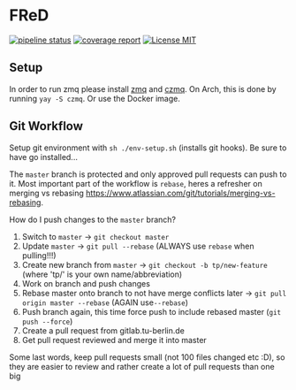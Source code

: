 # FReD 

[![pipeline status](https://gitlab.tubit.tu-berlin.de/mcc-fred/fred/badges/master/pipeline.svg)](https://gitlab.tubit.tu-berlin.de/mcc-fred/fred/commits/master)
[![coverage report](https://gitlab.tubit.tu-berlin.de/mcc-fred/fred/badges/master/coverage.svg)](https://gitlab.tubit.tu-berlin.de/mcc-fred/fred/commits/master)
[![License MIT](https://img.shields.io/badge/License-MIT-brightgreen.svg)](https://img.shields.io/badge/License-MIT-brightgreen.svg)

## Setup

In order to run zmq please install [zmq](https://zeromq.org/download/) and [czmq](http://czmq.zeromq.org/page:get-the-software).
On Arch, this is done by running `yay -S czmq`. Or use the Docker image.

## Git Workflow

Setup git environment with `sh ./env-setup.sh` (installs git hooks). Be sure to have go installed...

The `master` branch is protected and only approved pull requests can push to it. Most important part of
the workflow is `rebase`, heres a refresher on merging vs rebasing https://www.atlassian.com/git/tutorials/merging-vs-rebasing.

How do I push changes to the `master` branch?

1.  Switch to `master` -> `git checkout master`
2.  Update `master` -> `git pull --rebase` (ALWAYS use `rebase` when pulling!!!)
3.  Create new branch from `master` -> `git checkout -b tp/new-feature` (where 'tp/' is your own name/abbreviation)
4.  Work on branch and push changes
5.  Rebase master onto branch to not have merge conflicts later -> `git pull origin master --rebase` (AGAIN use`--rebase`)
6.  Push branch again, this time force push to include rebased master (`git push --force`)
7.  Create a pull request from gitlab.tu-berlin.de
8.  Get pull request reviewed and merge it into master

Some last words, keep pull requests small (not 100 files changed etc :D), so they are easier to review and rather create a lot of pull requests than one big